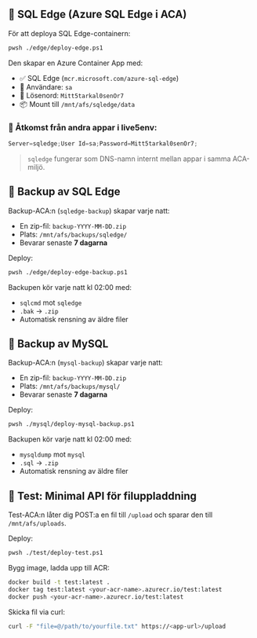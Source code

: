 

## 🧱 SQL Edge (Azure SQL Edge i ACA)

För att deploya SQL Edge-containern:

```bash
pwsh ./edge/deploy-edge.ps1
```

Den skapar en Azure Container App med:
- ✅ SQL Edge (`mcr.microsoft.com/azure-sql-edge`)
- 🔐 Användare: `sa`
- 🔐 Lösenord: `Mitt5tarkal0senOr7`
- 📦 Mount till `/mnt/afs/sqledge/data`

### 🧠 Åtkomst från andra appar i live5env:

```csharp
Server=sqledge;User Id=sa;Password=Mitt5tarkal0senOr7;
```

> `sqledge` fungerar som DNS-namn internt mellan appar i samma ACA-miljö.



## 💾 Backup av SQL Edge

Backup-ACA:n (`sqledge-backup`) skapar varje natt:
- En zip-fil: `backup-YYYY-MM-DD.zip`
- Plats: `/mnt/afs/backups/sqledge/`
- Bevarar senaste **7 dagarna**

Deploy:
```bash
pwsh ./edge/deploy-edge-backup.ps1
```

Backupen kör varje natt kl 02:00 med:
- `sqlcmd` mot `sqledge`
- `.bak` → `.zip`
- Automatisk rensning av äldre filer



## 💾 Backup av MySQL

Backup-ACA:n (`mysql-backup`) skapar varje natt:
- En zip-fil: `backup-YYYY-MM-DD.zip`
- Plats: `/mnt/afs/backups/mysql/`
- Bevarar senaste **7 dagarna**

Deploy:
```bash
pwsh ./mysql/deploy-mysql-backup.ps1
```

Backupen kör varje natt kl 02:00 med:
- `mysqldump` mot `mysql`
- `.sql` → `.zip`
- Automatisk rensning av äldre filer



## 🧪 Test: Minimal API för filuppladdning

Test-ACA:n låter dig POST:a en fil till `/upload` och sparar den till `/mnt/afs/uploads`.

Deploy:
```bash
pwsh ./test/deploy-test.ps1
```

Bygg image, ladda upp till ACR:
```bash
docker build -t test:latest .
docker tag test:latest <your-acr-name>.azurecr.io/test:latest
docker push <your-acr-name>.azurecr.io/test:latest
```

Skicka fil via curl:
```bash
curl -F "file=@/path/to/yourfile.txt" https://<app-url>/upload
```
